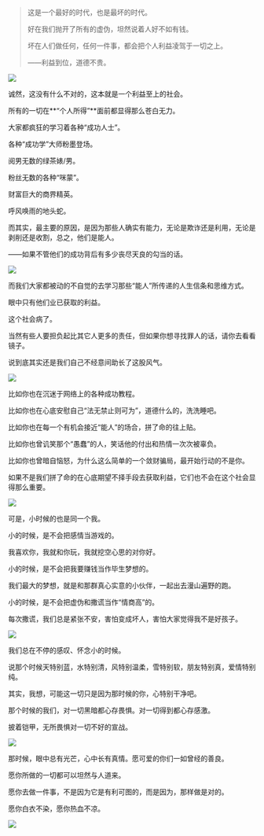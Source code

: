 >这是一个最好的时代，也是最坏的时代。
>
>好在我们抛开了所有的虚伪，坦然说着人好不如有钱。
>
>坏在人们做任何，任何一件事，都会把个人利益凌驾于一切之上。
>
>——利益到位，道德不贵。

![](https://upload-images.jianshu.io/upload_images/6943526-e431d949ac8eaacd.jpeg?imageMogr2/auto-orient/strip%7CimageView2/2/w/1240)

诚然，这没有什么不对的，这本就是一个利益至上的社会。

所有的一切在**“个人所得”**面前都显得那么苍白无力。

大家都疯狂的学习着各种“成功人士”。

各种“成功学”大师粉墨登场。

阅男无数的绿茶婊/男。

粉丝无数的各种“咪蒙”。

财富巨大的商界精英。

呼风唤雨的地头蛇。

而其实，最主要的原因，是因为那些人确实有能力，无论是欺诈还是利用，无论是剥削还是收割，总之，他们是能人。

——如果不管他们的成功背后有多少丧尽天良的勾当的话。

![](https://upload-images.jianshu.io/upload_images/6943526-1f6d80ab6f506474.jpg?imageMogr2/auto-orient/strip%7CimageView2/2/w/1240)

而我们大家都被动的不自觉的去学习那些“能人”所传递的人生信条和思维方式。

眼中只有他们业已获取的利益。

这个社会病了。

当然有些人要担负起比其它人更多的责任，但如果你想寻找罪人的话，请你去看看镜子。

说到底其实还是我们自己不经意间助长了这股风气。

![](https://upload-images.jianshu.io/upload_images/6943526-5eb319e3c822c32b.jpg?imageMogr2/auto-orient/strip%7CimageView2/2/w/1240)


比如你也在沉迷于网络上的各种成功教程。

比如你也在心底安慰自己“法无禁止则可为”，道德什么的，洗洗睡吧。

比如你也在每一个有机会接近“能人”的场合，拼了命的往上贴。

比如你也曾讥笑那个“愚蠢”的人，笑话他的付出和热情一次次被辜负。

比如你也曾暗自恼怒，为什么这么简单的一个敛财骗局，最开始行动的不是你。

如果不是我们拼了命的在心底期望不择手段去获取利益，它们也不会在这个社会显得那么重要。

![](https://upload-images.jianshu.io/upload_images/6943526-ccc6e3ee030e0840.jpg?imageMogr2/auto-orient/strip%7CimageView2/2/w/1240)

可是，小时候的也是同一个我。

小的时候，是不会把感情当游戏的。

我喜欢你，我就和你玩，我就挖空心思的对你好。

小的时候，是不会把我要赚钱当作毕生梦想的。

我们最大的梦想，就是和那群真心实意的小伙伴，一起出去漫山遍野的跑。

小的时候，是不会把虚伪和撒谎当作“情商高”的。

每次撒谎，我们总是紧张不安，害怕变成坏人，害怕大家觉得我不是好孩子。

![](https://upload-images.jianshu.io/upload_images/6943526-87a0d1c44d97e45f.jpg?imageMogr2/auto-orient/strip%7CimageView2/2/w/1240)

我们总在不停的感叹、怀念小的时候。

说那个时候天特别蓝，水特别清，风特别温柔，雪特别软，朋友特别真，爱情特别纯。

其实，我想，可能这一切只是因为那时候的你，心特别干净吧。

那个时候的我们，对一切黑暗都心存畏惧。对一切得到都心存感激。

披着铠甲，无所畏惧对一切不好的宣战。

![](https://upload-images.jianshu.io/upload_images/6943526-bca8408c7cd3c8d1.jpg?imageMogr2/auto-orient/strip%7CimageView2/2/w/1240)

那时候，眼中总有光芒，心中长有真情。愿可爱的你们一如曾经的善良。

愿你所做的一切都可以坦然与人道来。

愿你去做一件事，不是因为它是有利可图的，而是因为，那样做是对的。

愿你白衣不染，愿你热血不凉。

![](https://upload-images.jianshu.io/upload_images/6943526-708a315caf5d9962.gif?imageMogr2/auto-orient/strip)




























